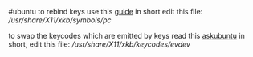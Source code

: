#ubuntu 
to rebind keys use this [guide](http://fedulov.website/2018/02/14/swapping-keys-on-linux/)
in short edit this file: */usr/share/X11/xkb/symbols/pc*

to swap the keycodes which are emitted by keys read this [askubuntu](https://askubuntu.com/a/1006087)
in short, edit this file: */usr/share/X11/xkb/keycodes/evdev*


